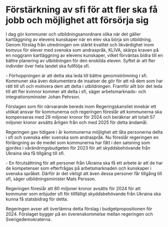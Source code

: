 # Förstärkning av sfi för att fler ska få jobb och möjlighet att försörja sig

I dag gör kommuner och utbildningsanordnare olika när det gäller kartläggning av elevens kunskaper när en elev ska börja sin utbildning. Genom förslag från utredningen om stärkt kvalitet och likvärdighet inom komvux för elever med svenska som andraspråk, KLIVA, skärps kraven på en noggrann kartläggning av elevens kunskaper, vilket förväntas bidra till en bättre planering av utbildningen för den enskilda eleven. Syftet är att fler individer över hela landet ska fullfölja sfi.

\- Förhoppningen är att detta ska leda till bättre genomströmning i sfi. Kommuner ska även dokumentera de insatser de gör för att nå dem som har rätt till sfi och motivera dem att delta i utbildningen. Framför allt bör det leda till att fler kvinnor kommer att delta i sfi, säger arbetsmarknads\- och integrationsminister Johan Pehrson.

Förslagen som för närvarande bereds inom Regeringskansliet innebär ett utökat ansvar för kommunerna och regeringen föreslår att kommunerna ska kompenseras med 29 miljoner kronor för 2024 och beräknar att totalt 57 miljoner kronor avsätts årligen från och med 2025 för detta ändamål.

Regeringen gav tidigare i år kommunerna möjlighet att låta personerna delta i sfi och svenska eller svenska som andraspråk. Nu föreslår regeringen en förlängning av de medel som kommunerna har fått i den satsning som gjordes i vårändringsbudgeten för 2023 för att skyddsbehövande från Ukraina ska få tillgång till sfi.

\- En förutsättning för att personer från Ukraina ska få ett arbete är att de har de kompetenser som efterfrågas på arbetsmarknaden och kunskaper i svenska språket. Därför är det viktigt att även dessa personer får tillgång till sfi, säger utbildningsminister Mats Persson.

Regeringen föreslår att 80 miljoner kronor avsätts för 2024 för att kommuner som erbjuder sfi för tillfälligt skyddsbehövande från Ukraina ska kunna få statsbidrag för detta.

Regeringen avser att överlämna detta förslag i budgetpropositionen för 2024\. Förslaget bygger på en överenskommelse mellan regeringen och Sverigedemokraterna.
